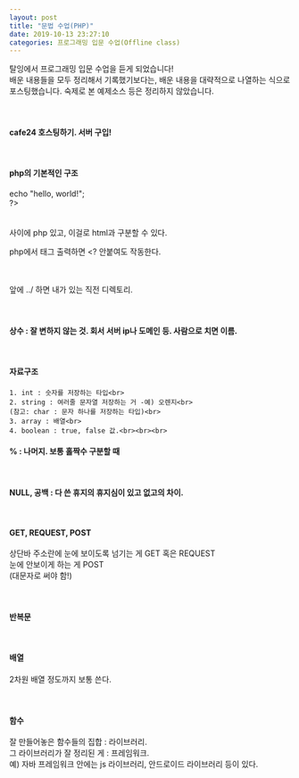 ```yaml
---
layout: post
title: "문법 수업(PHP)"
date: 2019-10-13 23:27:10
categories: 프로그래밍 입문 수업(Offline class)
---
```


탈잉에서 프로그래밍 입문 수업을 듣게 되었습니다!<br>
배운 내용들을 모두 정리해서 기록했기보다는, 배운 내용을 대략적으로 나열하는 식으로 포스팅했습니다. 숙제로 본 예제소스 등은 정리하지 않았습니다.<br><br><br>

#### cafe24 호스팅하기. 서버 구입!<br><br><br>

#### php의 기본적인 구조<br>
<?<br>
	echo "hello, world!";<br>
?><br><br><br>


<? ?> 사이에 php 있고, 이걸로 html과 구분할 수 있다.<br>
php에서 태그 출력하면 <? 안붙여도 작동한다.<br><br><br>

앞에  ../  하면 내가 있는 직전 디렉토리.<br><br><br>

#### 상수 : 잘 변하지 않는 것. 회서 서버 ip나 도메인 등. 사람으로 치면 이름.<br><br><br>

#### 자료구조<br>
	1. int : 숫자를 저장하는 타입<br>
	2. string : 여러줄 문자열 저장하는 거 -예) 오렌지<br>
	(참고: char : 문자 하나를 저장하는 타입)<br>
	3. array : 배열<br>
	4. boolean : true, false 값.<br><br><br>


#### % : 나머지. 보통 홀짝수 구분할 때<br><br><br>

#### NULL, 공백 : 다 쓴 휴지의 휴지심이 있고 없고의 차이.<br><br><br>

#### GET, REQUEST, POST <br>
상단바 주소란에 눈에 보이도록 넘기는 게 GET 혹은 REQUEST<br>
눈에 안보이게 하는 게 POST<br>
(대문자로 써야 함!)<br><br><br>

#### 반복문<br><br><br>


#### 배열<br>
2차원 배열 정도까지 보통 쓴다.<br><br><br>

#### 함수<br>
잘 만들어놓은 함수들의 집합 : 라이브러리.<br>
그 라이브러리가 잘 정리된 게 : 프레임워크.<br>
예) 자바 프레임워크 안에는 js 라이브러리, 안드로이드 라이브러리 등이 있다.<br>
